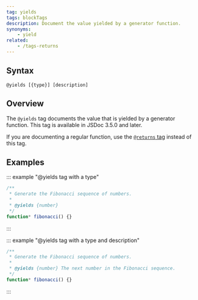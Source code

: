 ```yaml
---
tag: yields
tags: blockTags
description: Document the value yielded by a generator function.
synonyms:
	- yield
related:
	- /tags-returns
---
```


## Syntax

`@yields [{type}] [description]`


## Overview

The `@yields` tag documents the value that is yielded by a generator function. This tag is available
in JSDoc 3.5.0 and later.

If you are documenting a regular function, use the [`@returns` tag][returns-tag] instead of this
tag.

[returns-tag]: /tags-returns


## Examples

::: example "@yields tag with a type"

```js
/**
 * Generate the Fibonacci sequence of numbers.
 *
 * @yields {number}
 */
function* fibonacci() {}
```
:::

::: example "@yields tag with a type and description"

```js
/**
 * Generate the Fibonacci sequence of numbers.
 *
 * @yields {number} The next number in the Fibonacci sequence.
 */
function* fibonacci() {}
```
:::
